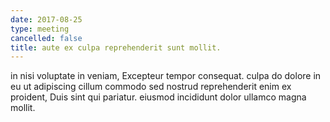 ```yaml
---
date: 2017-08-25
type: meeting
cancelled: false
title: aute ex culpa reprehenderit sunt mollit.
---
```

in nisi voluptate in veniam, Excepteur tempor consequat. culpa do dolore in eu ut adipiscing cillum commodo sed nostrud reprehenderit enim ex proident, Duis sint qui pariatur. eiusmod incididunt dolor ullamco magna mollit.